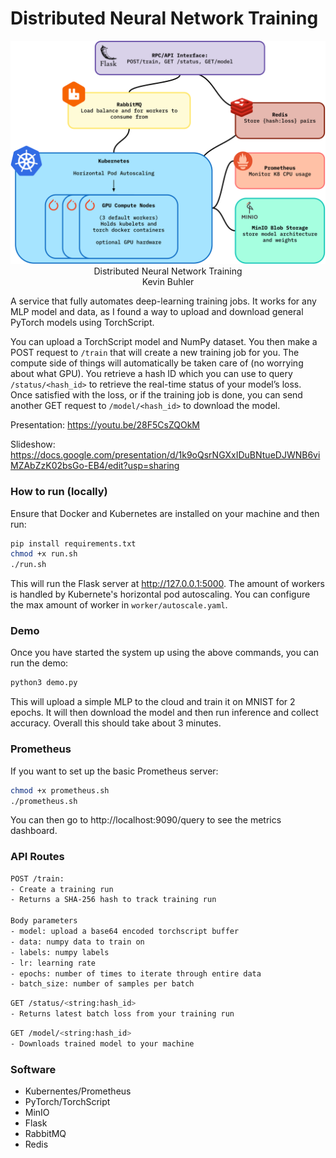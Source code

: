 # Distributed Neural Network Training

<div align="center" >
  <img src="./public/PROJECT DIAGRAM.svg" alt="PROJECT_DIAGRAM">
  <br/>
    Distributed Neural Network Training
  <br/>
  Kevin Buhler
  <br/>
</div>

A service that fully automates deep-learning training jobs. It works for any MLP model and data, as I found a way to upload and download general PyTorch models using TorchScript. 

You can upload a TorchScript model and NumPy dataset. You then make a POST request to ```/train``` that will create a new training job for you. The compute side of things will automatically be taken care of (no worrying about what GPU). You retrieve a hash ID which you can use to query ```/status/<hash_id>``` to retrieve the real-time status of your model’s loss. Once satisfied with the loss, or if the training job is done, you can send another GET request to ```/model/<hash_id>``` to download the model.

Presentation: https://youtu.be/28F5CsZQOkM

Slideshow: https://docs.google.com/presentation/d/1k9oQsrNGXxIDuBNtueDJWNB6viMZAbZzK02bsGo-EB4/edit?usp=sharing

### How to run (locally)

Ensure that Docker and Kubernetes are installed on your machine and then run:

```bash
pip install requirements.txt
chmod +x run.sh
./run.sh
```

This will run the Flask server at http://127.0.0.1:5000. The amount of workers is handled by Kubernete's horizontal pod autoscaling. You can configure the max amount of worker in `worker/autoscale.yaml`.

### Demo

Once you have started the system up using the above commands, you can run the demo:

```bash
python3 demo.py
```

This will upload a simple MLP to the cloud and train it on MNIST for 2 epochs. It will then download the model and then run inference and collect accuracy. Overall this should take about 3 minutes.

### Prometheus

If you want to set up the basic Prometheus server:

```bash
chmod +x prometheus.sh
./prometheus.sh
```

You can then go to http://localhost:9090/query to see the metrics dashboard.

### API Routes

```bash
POST /train: 
- Create a training run
- Returns a SHA-256 hash to track training run

Body parameters
- model: upload a base64 encoded torchscript buffer
- data: numpy data to train on
- labels: numpy labels
- lr: learning rate
- epochs: number of times to iterate through entire data
- batch_size: number of samples per batch
```

```bash
GET /status/<string:hash_id>
- Returns latest batch loss from your training run
```

```bash
GET /model/<string:hash_id>
- Downloads trained model to your machine
```

### Software

- Kubernentes/Prometheus
- PyTorch/TorchScript
- MinIO
- Flask
- RabbitMQ
- Redis

